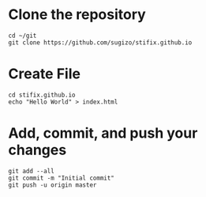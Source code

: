 # Clone the repository
	cd ~/git
	git clone https://github.com/sugizo/stifix.github.io

# Create File
	cd stifix.github.io
	echo "Hello World" > index.html

# Add, commit, and push your changes
	git add --all
	git commit -m "Initial commit"
	git push -u origin master
